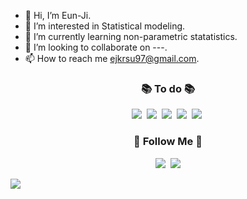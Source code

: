 - 👋 Hi, I’m Eun-Ji.
- 👀 I’m interested in Statistical modeling.
- 🌱 I’m currently learning non-parametric statatistics.
- 💞️ I’m looking to collaborate on ---.
- 📫 How to reach me ejkrsu97@gmail.com.

<h3 align="center">📚 To do 📚</h3>
<p align="center">
  <img src="https://img.shields.io/badge/R-276DC3?style=flat-square&logo=R&logoColor=white"/></a>&nbsp 
  <img src="https://img.shields.io/badge/Python-3766AB?style=flat-square&logo=Python&logoColor=white"/></a>&nbsp 
  <img src="https://img.shields.io/badge/SAS-004B93?style=flat-square&logo=sas&logoColor=white"/></a>&nbsp
  <img src="https://img.shields.io/badge/C-A8B9CC?style=flat-square&logo=C&logoColor=white"/></a>&nbsp 
  <img src="https://img.shields.io/badge/Mysql-E6B91E?style=flat-square&logo=MySql&logoColor=white"/></a>&nbsp 
  <br>
</p>

<h3 align="center">🌈 Follow Me 🌈</h3>
<p align="center">
  <!-- <a href="~~"><img src="https://img.shields.io/badge/Tech%20Blog-11B48A?style=flat-square&logo=Vimeo&logoColor=white&link=~~"/></a>&nbsp-->
  <a href="~~"><img src="https://img.shields.io/badge/Instagram-E4405F?style=flat-square&logo=Instagram&logoColor=white&link=https://~~/"/></a>&nbsp 
  <a href="~~"><img src="https://img.shields.io/badge/Gmail-d14836?style=flat-square&logo=Gmail&logoColor=white&link=~~"/></a>
</p>
 <a href="~~"><img src="https://img.shields.io/badge/Notion-000000?style=flat-square&logo=Notion&logoColor=white&link=~~"/></a>
</p>
